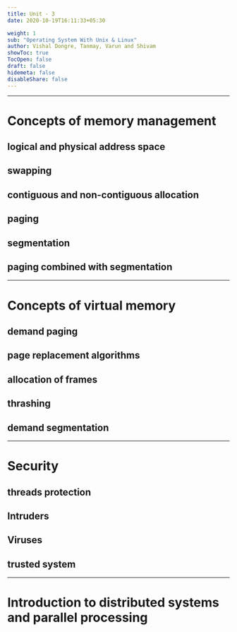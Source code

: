 ```yaml
---
title: Unit - 3
date: 2020-10-19T16:11:33+05:30

weight: 1
sub: "Operating System With Unix & Linux"
author: Vishal Dongre, Tanmay, Varun and Shivam
showToc: true
TocOpen: false
draft: false
hidemeta: false
disableShare: false
---
```


---

# Concepts of memory management

## logical and physical address space

## swapping

## contiguous and non-contiguous allocation

## paging

## segmentation

## paging combined with segmentation

---

# Concepts of virtual memory

## demand paging

## page replacement algorithms

## allocation of frames

## thrashing

## demand segmentation

---

# Security

## threads protection

## Intruders

## Viruses

## trusted system

---

# Introduction to distributed systems and parallel processing

